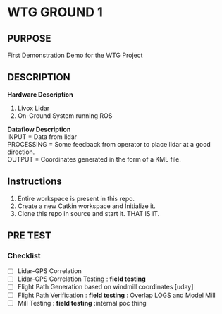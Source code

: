 # WTG GROUND 1 

## PURPOSE 
First Demonstration Demo for the WTG Project <br/>

## DESCRIPTION
__Hardware Description__ <br/>
1. Livox Lidar 
2. On-Ground System running ROS

__Dataflow Description__ <br/>
INPUT = Data from lidar <br/>
PROCESSING = Some feedback from operator to place lidar at a good direction.<br/> 
OUTPUT = Coordinates generated in the form of a KML file. <br/>


## Instructions
1. Entire workspace is present in this repo.
2. Create a new Catkin workspace and Initialize it. 
3. Clone this repo in source and start it. THAT IS IT. 



## PRE TEST 
### Checklist
- [ ] Lidar-GPS Correlation 
- [ ] Lidar-GPS Correlation Testing : __field testing__
- [ ] Flight Path Generation based on windmill coordinates [uday]
- [ ] Flight Path Verification : __field testing__ : Overlap LOGS and Model Mill 
- [ ] Mill Testing : __field testing__ :internal poc thing 